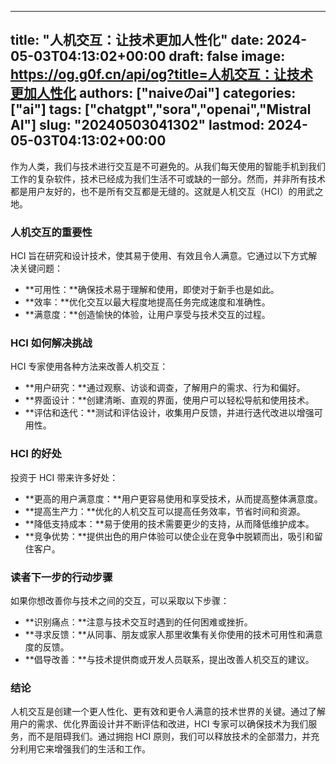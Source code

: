 
---
title: "人机交互：让技术更加人性化"
date: 2024-05-03T04:13:02+00:00
draft: false
image: https://og.g0f.cn/api/og?title=人机交互：让技术更加人性化
authors: ["naiveのai"]
categories: ["ai"]
tags: ["chatgpt","sora","openai","Mistral AI"]
slug: "20240503041302"
lastmod: 2024-05-03T04:13:02+00:00
---
作为人类，我们与技术进行交互是不可避免的。从我们每天使用的智能手机到我们工作的复杂软件，技术已经成为我们生活不可或缺的一部分。然而，并非所有技术都是用户友好的，也不是所有交互都是无缝的。这就是人机交互（HCI）的用武之地。

### 人机交互的重要性

HCI 旨在研究和设计技术，使其易于使用、有效且令人满意。它通过以下方式解决关键问题：

- **可用性：**确保技术易于理解和使用，即使对于新手也是如此。
- **效率：**优化交互以最大程度地提高任务完成速度和准确性。
- **满意度：**创造愉快的体验，让用户享受与技术交互的过程。

### HCI 如何解决挑战

HCI 专家使用各种方法来改善人机交互：

- **用户研究：**通过观察、访谈和调查，了解用户的需求、行为和偏好。
- **界面设计：**创建清晰、直观的界面，使用户可以轻松导航和使用技术。
- **评估和迭代：**测试和评估设计，收集用户反馈，并进行迭代改进以增强可用性。

### HCI 的好处

投资于 HCI 带来许多好处：

- **更高的用户满意度：**用户更容易使用和享受技术，从而提高整体满意度。
- **提高生产力：**优化的人机交互可以提高任务效率，节省时间和资源。
- **降低支持成本：**易于使用的技术需要更少的支持，从而降低维护成本。
- **竞争优势：**提供出色的用户体验可以使企业在竞争中脱颖而出，吸引和留住客户。

### 读者下一步的行动步骤

如果你想改善你与技术之间的交互，可以采取以下步骤：

- **识别痛点：**注意与技术交互时遇到的任何困难或挫折。
- **寻求反馈：**从同事、朋友或家人那里收集有关你使用的技术可用性和满意度的反馈。
- **倡导改善：**与技术提供商或开发人员联系，提出改善人机交互的建议。

### 结论

人机交互是创建一个更人性化、更有效和更令人满意的技术世界的关键。通过了解用户的需求、优化界面设计并不断评估和改进，HCI 专家可以确保技术为我们服务，而不是阻碍我们。通过拥抱 HCI 原则，我们可以释放技术的全部潜力，并充分利用它来增强我们的生活和工作。